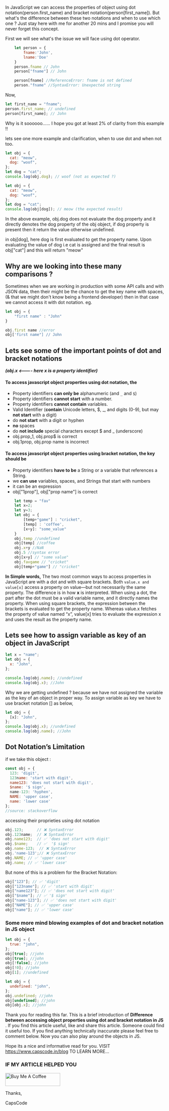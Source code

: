In JavaScript we can access the properties of object using dot notation(person.first_name) and bracket notation(person[first_name]).
But what's the difference between these two notations and when to use which one ?
Just stay here with me for another 20 mins and I promise you will never forget this concept.

First we will see what's the issue we will face using dot operator.

```javascript
    let person = {
    	fname:'John',
    	lname:'Doe'
    }
    person.fname // John
    person["fname"] // John

    person[fname] //ReferenceError: fname is not defined
    person."fname" //SyntaxError: Unexpected string
```

Now,

```javascript
let first_name = "fname";
person.first_name; // undefined
person[first_name]; // John
```

Why is it soooooo......
I hope you got at least 2% of clarity from this example !!

lets see one more example and clarification,
when to use dot and when not too.

```javascript
let obj = {
  cat: "meow",
  dog: "woof",
};
let dog = "cat";
console.log(obj.dog); // woof (not as expected ?)

let obj = {
  cat: "meow",
  dog: "woof",
};
let dog = "cat";
console.log(obj[dog]); // meow (the expected result)
```

In the above example,
obj.dog does not evaluate the dog property and it directly denotes the dog property of the obj object, if dog property is present then it return the value otherwise undefined.

in obj[dog], here dog is first evaluated to get the property name. Upon evaluating the value of dog i.e cat is assigned and the final result is obj["cat"] and this will return "meow"

## Why are we looking into these many comparisons ?

Sometimes when we are working in production with some API calls and with JSON data, then their might be the chance to get the key name with spaces, (& that we might don't know being a frontend developer)
then in that case we cannot access it with dot notation.
eg.

```javascript
let obj = {
	"first name" : "John"
}

obj.first name //error
obj['first name"] // John
```

## Lets see some of the important points of dot and bracket notations

**_(obj.x <---- here x is a property identifier)_**

#### To access javascript object properties using dot notation, the

- Property identifiers **can only be** alphanumeric (and `_` and `$`)
- Property identifiers **cannot start** with a number.
- Property identifiers **cannot contain** variables.
- Valid Identifier (**contain** Unicode letters, \$, \_, and digits (0-9), but may **not start** with a digit)
- do **not start** with a digit or hyphen
- **no** spaces
- do **not include** special characters except \$ and \_ (underscore)
- obj.prop_1, obj.prop\$ is correct
- obj.1prop, obj.prop name is incorrect

#### To access javascript object properties using bracket notation, the key should be

- Property identifiers **have to be** a String or a variable that references a String.
- we **can use** variables, spaces, and Strings that start with numbers
- it can be an expression
- obj["1prop"], obj["prop name"] is correct

```javascript
	let temp = "fav"
    let x=2;
    let y=3;
    let obj = {
    	[temp+"game"] : "cricket",
    	[temp] : 'coffee',
    	[x+y]: "some_value"
    }
    obj.temp //undefined
    obj[temp] //coffee
    obj.x+y //NaN
    obj.5 //syntax error
    obj[x+y] // "some value"
    obj.favgame // "cricket"
    obj[temp+"game"] // "cricket"
```

**In Simple words,**
The two most common ways to access properties in JavaScript are with a dot and with square brackets. Both `value.x and value[x]` access a property on value—but not necessarily the same property.
The difference is in how **x** is interpreted. When using a dot, the part after the dot must be a valid variable name, and it directly names the property. When using square brackets, the expression between the brackets is evaluated to get the property name. Whereas value.x fetches the property of value named “x”, value[x] tries to evaluate the expression x and uses the result as the property name.

## Lets see how to assign variable as key of an object in JavaScript

```javascript
let x = "name";
let obj = {
  x: "John",
};

console.log(obj.name); //undefined
console.log(obj.x); //John
```

Why we are getting undefined ?
because we have not assigned the variable as the key of an object in proper way.
To assign variable as key we have to use bracket notation [] as below,

```js
let obj = {
  [x]: "John",
};
console.log(obj.x); //undefined
console.log(obj.name); //John
```

## Dot Notation’s Limitation

if we take this object :

```javascript
const obj = {
  123: 'digit',
  123name: 'start with digit',
  name123: 'does not start with digit',
  $name: '$ sign',
  name-123: 'hyphen',
  NAME: 'upper case',
  name: 'lower case'
};
//source: stackoverflow
```

accessing their proprieties using dot notation

```javascript
obj.123;      // ❌ SyntaxError
obj.123name;  // ❌ SyntaxError
obj.name123;  // ✅ 'does not start with digit'
obj.$name;    // ✅  '$ sign'
obj.name-123;  // ❌ SyntaxError
obj.'name-123';// ❌ SyntaxError
obj.NAME; // ✅ 'upper case'
obj.name; // ✅ 'lower case'

```

But none of this is a problem for the Bracket Notation:

```javascript
obj["123"]; // ✅ 'digit'
obj["123name"]; // ✅ 'start with digit'
obj["name123"]; // ✅ 'does not start with digit'
obj["$name"]; // ✅ '$ sign'
obj["name-123"]; // ✅ 'does not start with digit'
obj["NAME"]; // ✅ 'upper case'
obj["name"]; // ✅ 'lower case'
```

### Some more mind blowing examples of dot and bracket notation in JS object

```javascript
let obj = {
  true: "john",
};
obj[true]; //john
obj[true]; //john
obj[!false]; //john
obj[!0]; //john
obj[1]; //undefined

let obj = {
  undefined: "john",
};
obj.undefined; //john
obj[undefined]; //john
obj[obj.x]; //john
```

Thank you for reading this far. This is a brief introduction of **Difference between accessing object properties using dot and bracket notation in JS** .
If you find this article useful, like and share this article. Someone could find it useful too. If you find anything technically inaccurate please feel free to comment below.
Now you can also play around the objects in JS.

Hope its a nice and informative read for you.
VISIT https://www.capscode.in/blog TO LEARN MORE...

### IF MY ARTICLE HELPED YOU

<a href="https://www.buymeacoffee.com/capscode" target="_blank"><img src="https://cdn.buymeacoffee.com/buttons/default-orange.png" alt="Buy Me A Coffee" height="41" width="174"></a>

Thanks,

CapsCode
